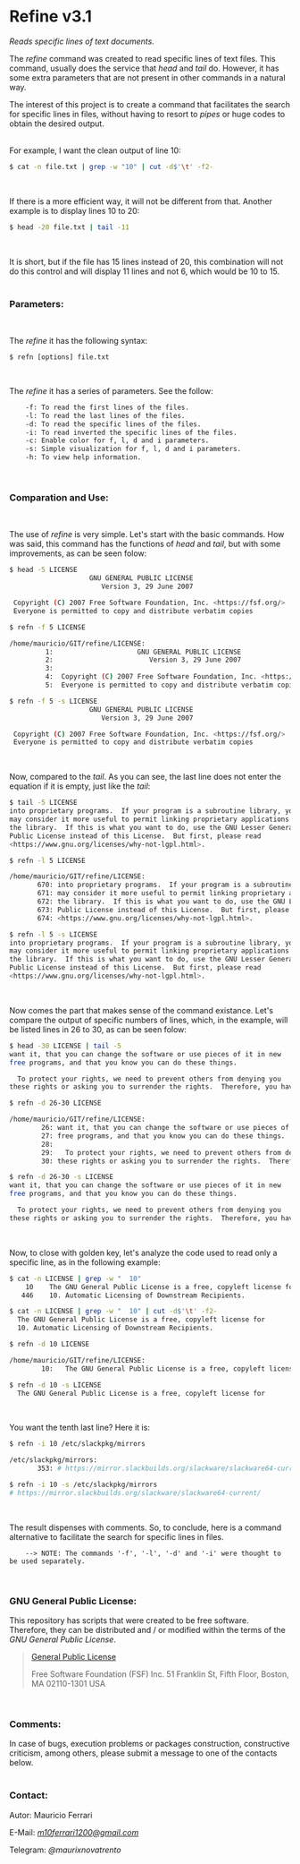 # Refine v3.1
*Reads specific lines of text documents.*
<br/>

The *refine* command was created to read specific lines of text files. This command, usually does the service that *head* and *tail* do. However, it has some extra parameters that are not present in other commands in a natural way.

The interest of this project is to create a command that facilitates the search for specific lines in files, without having to resort to *pipes* or huge codes to obtain the desired output.
<br/><br/>

For example, I want the clean output of line 10:
```sh
$ cat -n file.txt | grep -w "10" | cut -d$'\t' -f2-
```
<br/>

If there is a more efficient way, it will not be different from that. Another example is to display lines 10 to 20:
```sh
$ head -20 file.txt | tail -11
```
<br/>

It is short, but if the file has 15 lines instead of 20, this combination will not do this control and will display 11 lines and not 6, which would be 10 to 15.
<br/><br/>

### Parameters:
<br/>

The *refine* it has the following syntax:
```
$ refn [options] file.txt
```
<br/>

The *refine* it has a series of parameters. See the follow:
```sh
    -f: To read the first lines of the files.
    -l: To read the last lines of the files.
    -d: To read the specific lines of the files.
    -i: To read inverted the specific lines of the files.
    -c: Enable color for f, l, d and i parameters.
    -s: Simple visualization for f, l, d and i parameters.
    -h: To view help information.
```
<br/>

### Comparation and Use:
<br>

The use of *refine* is very simple. Let's start with the basic commands. How was said, this command has the functions of *head* and *tail*, but with some improvements, as can be seen folow:
```sh
$ head -5 LICENSE 
                    GNU GENERAL PUBLIC LICENSE
                       Version 3, 29 June 2007

 Copyright (C) 2007 Free Software Foundation, Inc. <https://fsf.org/>
 Everyone is permitted to copy and distribute verbatim copies
```
```sh
$ refn -f 5 LICENSE 

/home/mauricio/GIT/refine/LICENSE:
         1:                     GNU GENERAL PUBLIC LICENSE
         2:                        Version 3, 29 June 2007
         3: 
         4:  Copyright (C) 2007 Free Software Foundation, Inc. <https://fsf.org/>
         5:  Everyone is permitted to copy and distribute verbatim copies
```
```sh
$ refn -f 5 -s LICENSE 
                    GNU GENERAL PUBLIC LICENSE
                       Version 3, 29 June 2007

 Copyright (C) 2007 Free Software Foundation, Inc. <https://fsf.org/>
 Everyone is permitted to copy and distribute verbatim copies
```
<br/>

Now, compared to the *tail*. As you can see, the last line does not enter the equation if it is empty, just like the *tail*:
```sh
$ tail -5 LICENSE 
into proprietary programs.  If your program is a subroutine library, you
may consider it more useful to permit linking proprietary applications with
the library.  If this is what you want to do, use the GNU Lesser General
Public License instead of this License.  But first, please read
<https://www.gnu.org/licenses/why-not-lgpl.html>.
```
```sh
$ refn -l 5 LICENSE 

/home/mauricio/GIT/refine/LICENSE:
       670: into proprietary programs.  If your program is a subroutine library, you
       671: may consider it more useful to permit linking proprietary applications with
       672: the library.  If this is what you want to do, use the GNU Lesser General
       673: Public License instead of this License.  But first, please read
       674: <https://www.gnu.org/licenses/why-not-lgpl.html>.
```
```sh
$ refn -l 5 -s LICENSE 
into proprietary programs.  If your program is a subroutine library, you
may consider it more useful to permit linking proprietary applications with
the library.  If this is what you want to do, use the GNU Lesser General
Public License instead of this License.  But first, please read
<https://www.gnu.org/licenses/why-not-lgpl.html>.
```
<br/>

Now comes the part that makes sense of the command existance. Let's compare the output of specific numbers of lines, which, in the example, will be listed lines in 26 to 30, as can be seen folow:
```sh
$ head -30 LICENSE | tail -5
want it, that you can change the software or use pieces of it in new
free programs, and that you know you can do these things.

  To protect your rights, we need to prevent others from denying you
these rights or asking you to surrender the rights.  Therefore, you have
```
```sh
$ refn -d 26-30 LICENSE 

/home/mauricio/GIT/refine/LICENSE:
        26: want it, that you can change the software or use pieces of it in new
        27: free programs, and that you know you can do these things.
        28: 
        29:   To protect your rights, we need to prevent others from denying you
        30: these rights or asking you to surrender the rights.  Therefore, you have
```
```sh
$ refn -d 26-30 -s LICENSE 
want it, that you can change the software or use pieces of it in new
free programs, and that you know you can do these things.

  To protect your rights, we need to prevent others from denying you
these rights or asking you to surrender the rights.  Therefore, you have
```
<br/>

Now, to close with golden key, let's analyze the code used to read only a specific line, as in the following example:
```sh
$ cat -n LICENSE | grep -w "  10"
    10    The GNU General Public License is a free, copyleft license for
   446    10. Automatic Licensing of Downstream Recipients.
```
```sh
$ cat -n LICENSE | grep -w "  10" | cut -d$'\t' -f2-
  The GNU General Public License is a free, copyleft license for
  10. Automatic Licensing of Downstream Recipients.
```
```sh
$ refn -d 10 LICENSE 

/home/mauricio/GIT/refine/LICENSE:
        10:   The GNU General Public License is a free, copyleft license for
```
```sh
$ refn -d 10 -s LICENSE 
  The GNU General Public License is a free, copyleft license for
```
<br/>

You want the tenth last line? Here it is:
```sh
$ refn -i 10 /etc/slackpkg/mirrors 

/etc/slackpkg/mirrors:
       353: # https://mirror.slackbuilds.org/slackware/slackware64-current/
```
```sh
$ refn -i 10 -s /etc/slackpkg/mirrors 
# https://mirror.slackbuilds.org/slackware/slackware64-current/
```
<br/>

The result dispenses with comments. So, to conclude, here is a command alternative to facilitate the search for specific lines in files.

        --> NOTE: The commands '-f', '-l', '-d' and '-i' were thought to be used separately.
<br/>

### GNU General Public License:

This repository has scripts that were created to be free software.<br/>
Therefore, they can be distributed and / or modified within the terms of the *GNU General Public License*.

>[General Public License](https://pt.wikipedia.org/wiki/GNU_General_Public_License)
>
>Free Software Foundation (FSF) Inc. 51 Franklin St, Fifth Floor, Boston, MA 02110-1301 USA

<br/>

### Comments:

In case of bugs, execution problems or packages construction, constructive criticism, among others, please submit a message to one of the contacts below.
<br/><br/>

### Contact:

Autor: Mauricio Ferrari

E-Mail: *m10ferrari1200@gmail.com*

Telegram: *@maurixnovatrento*
